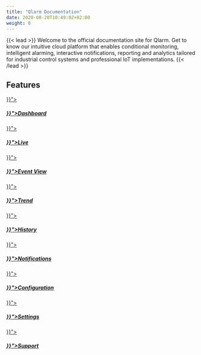 ```yaml
---
title: "Qlarm Documentation"
date: 2020-08-20T10:49:02+02:00
weight: 0
---
```

{{< lead >}}
Welcome to the official documentation site for Qlarm. Get to know our intuitive cloud platform that enables conditional monitoring, intelligent alarming, interactive notifications, reporting and analytics tailored for industrial control systems and professional IoT implementations.
{{< /lead >}}

## Features


<div class="row py-3 mb">
	<div class="col-md-4" >
		<a href="{{< ref "/content/dashboard/_index.md" >}}">
			<div class="card d-flex border-0">
				<div class="card-img-top mt-4">
					<span class="fas fa-home fa-4x text-secondary"></span>
				</div>
				<div class="card-body">
					<h5 class="card-title">
						<a href="{{< ref "/content/dashboard/_index.md" >}}">Dashboard</a>
					</h5>
				</div>
			</div>
		</a>
	</div>
    <div class="col-md-4">
		<a href="{{< ref "/content/live/_index.md" >}}">
			<div class="card d-flex border-0">
				<div class="card-img-top mt-4">
					<span class="far fa-eye fa-4x text-secondary"></span>
				</div>
				<div class="card-body">
					<h5 class="card-title">
						<a href="{{< ref "/content/live/_index.md" >}}">Live</a>
					</h5>
				</div>
			</div>
		</a>
	</div>
    <div class="col-md-4">
		<a href="{{< ref "/content/events/_index.md" >}}">
			<div class="card d-flex border-0">
				<div class="card-img-top mt-4">
					<span class="fas fa-exclamation-triangle fa-4x text-secondary"></span>
				</div>
				<div class="card-body">
					<h5 class="card-title">
						<a href="{{< ref "/content/events/_index.md" >}}">Event View</a>
					</h5>
				</div>
			</div>
		</a>
	</div>
</div>

<div class="row py-3 mb">
	<div class="col-md-4">
		<a href="{{< ref "/content/trend/_index.md" >}}">
			<div class="card d-flex border-0">
				<div class="card-img-top mt-4">
					<span class="fas fa-chart-line fa-4x text-secondary"></span>
				</div>
				<div class="card-body">
					<h5 class="card-title">
						<a href="{{< ref "/content/trend/_index.md" >}}">Trend</a>
					</h5>
				</div>
			</div>
		</a>
	</div>
    <div class="col-md-4">
		<a href="{{< ref "/content/history/_index.md" >}}">
			<div class="card d-flex border-0">
				<div class="card-img-top mt-4">
					<span class="far fa-clock fa-4x text-secondary"></span>
				</div>
				<div class="card-body">
					<h5 class="card-title">
						<a href="{{< ref "/content/history/_index.md" >}}">History</a>
					</h5>
				</div>
			</div>
		</a>
	</div>
    <div class="col-md-4">
		<a href="{{< ref "/content/notifications/_index.md" >}}">
			<div class="card d-flex border-0">
				<div class="card-img-top mt-4">
					<span class="far fa-comment-alt fa-4x text-secondary"></span>
				</div>
				<div class="card-body">
					<h5 class="card-title">
						<a href="{{< ref "/content/notifications/_index.md" >}}">Notifications</a>
					</h5>
				</div>
			</div>
		</a>
	</div>
</div>
<div class="row py-3 mb">
	<div class="col-md-4" >
		<a href="{{< ref "/content/configuration/_index.md" >}}">
			<div class="card d-flex border-0">
				<div class="card-img-top mt-4">
					<span class="fas fa-wrench fa-4x text-secondary"></span>
				</div>
				<div class="card-body">
					<h5 class="card-title">
						<a href="{{< ref "/content/configuration/_index.md" >}}">Configuration</a>
					</h5>
				</div>
			</div>
		</a>
	</div>
    <div class="col-md-4">
		<a href="{{< ref "/content/settings/_index.md" >}}">
			<div class="card d-flex border-0">
				<div class="card-img-top mt-4">
					<span class="fas fa-cog fa-4x text-secondary"></span>
				</div>
				<div class="card-body">
					<h5 class="card-title">
						<a href="{{< ref "/content/settings/_index.md" >}}">Settings</a>
					</h5>
				</div>
			</div>
		</a>
	</div>
    <div class="col-md-4">
		<a href="{{< ref "/content/support/_index.md" >}}">
			<div class="card d-flex border-0">
				<div class="card-img-top mt-4">
					<span class="far fa-life-ring fa-4x text-secondary"></span>
				</div>
				<div class="card-body">
					<h5 class="card-title">
						<a href="{{< ref "/content/support/_index.md" >}}">Support</a>
					</h5>
				</div>
			</div>
		</a>
	</div>
</div>

